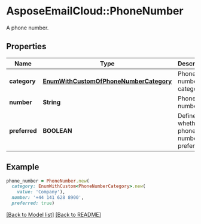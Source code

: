 # AsposeEmailCloud::PhoneNumber

A phone number.             

## Properties
Name | Type | Description | Notes
---- | ---- | ----------- | -----
**category** |[**EnumWithCustomOfPhoneNumberCategory**](EnumWithCustomOfPhoneNumberCategory.md) | Phone number category.              | [optional] 
**number** |**String** | Phone number.              | [optional] 
**preferred** |**BOOLEAN** | Defines whether phone number is preferred.              | 


## Example
```ruby
phone_number = PhoneNumber.new(
  category: EnumWithCustom<PhoneNumberCategory>.new(
    value: 'Company'),
  number: '+44 141 628 8900',
  preferred: true)
```


[[Back to Model list]](Models.md) [[Back to README]](README.md)
